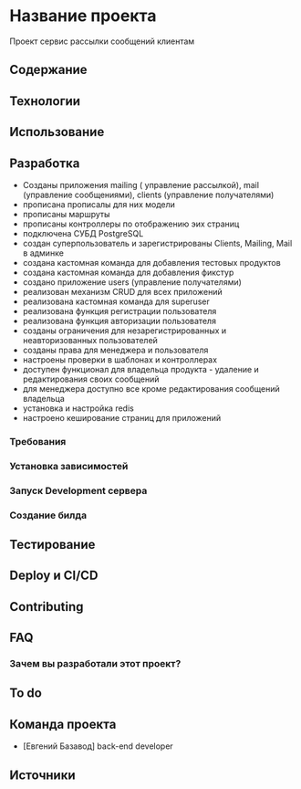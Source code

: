 # Название проекта
Проект сервис рассылки сообщений клиентам 

## Содержание

## Технологии

## Использование


## Разработка
- Созданы приложения mailing ( управление рассылкой), mail (управление сообщениями), clients (управление получателями)
- прописана прописалы для них модели
- прописаны маршруты
- прописаны контроллеры по отображению эих страниц
- подключена СУБД PostgreSQL
- создан суперпользователь и зарегистрированы Clients, Mailing, Mail в админке 
- создана кастомная команда для добавления тестовых продуктов
- создана кастомная команда для добавления фикстур
- создано приложение users (управление получателями)
- реализован механизм CRUD для всех приложений
- реализована кастомная команда для superuser
- реализована функция регистрации пользователя 
- реализована функция авторизации пользователя
- созданы ограничения для незарегистрированных и неавторизованных пользователей
- созданы права для менеджера и пользователя
- настроены проверки в шаблонах и контроллерах
- доступен функционал для владельца продукта - удаление и редактирования своих сообщений
- для менеджера  доступно все кроме редактирования сообщений владельца
- установка и настройка redis
- настроено кеширование страниц для приложений 
 

### Требования


### Установка зависимостей


### Запуск Development сервера


### Создание билда


## Тестирование


## Deploy и CI/CD


## Contributing

## FAQ 

### Зачем вы разработали этот проект?


## To do

## Команда проекта

- [Евгений Базавод]  back-end developer

## Источники
